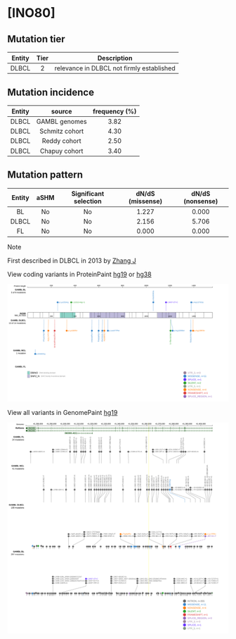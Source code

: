 # [INO80]

## Mutation tier

|Entity|Tier|Description                              |
|:------:|:----:|-----------------------------------------|
|DLBCL |2   |relevance in DLBCL not firmly established|
## Mutation incidence

|Entity|source        |frequency (%)|
|:------:|:--------------:|:-------------:|
|DLBCL |GAMBL genomes |3.82         |
|DLBCL |Schmitz cohort|4.30         |
|DLBCL |Reddy cohort  |2.50         |
|DLBCL |Chapuy cohort |3.40         |

## Mutation pattern

|Entity|aSHM|Significant selection|dN/dS (missense)|dN/dS (nonsense)|
|:------:|:----:|:---------------------:|:----------------:|:----------------:|
|BL    |No  |No                   |1.227           |0.000           |
|DLBCL |No  |No                   |2.156           |5.706           |
|FL    |No  |No                   |0.000           |0.000           |


> [!NOTE]
> First described in DLBCL in 2013 by [Zhang J](https://pubmed.ncbi.nlm.nih.gov/23292937)

View coding variants in ProteinPaint [hg19](https://www.bcgsc.ca/downloads/morinlab/GAMBL/test/genes/INO80_protein.html)  or [hg38](https://www.bcgsc.ca/downloads/morinlab/GAMBL/test/genes/INO80_protein_hg38.html)

![image](images/proteinpaint/INO80_NM_017553.svg)

View all variants in GenomePaint [hg19](https://www.bcgsc.ca/downloads/morinlab/GAMBL/test/genes/INO80.html)

![image](images/proteinpaint/INO80.svg)
